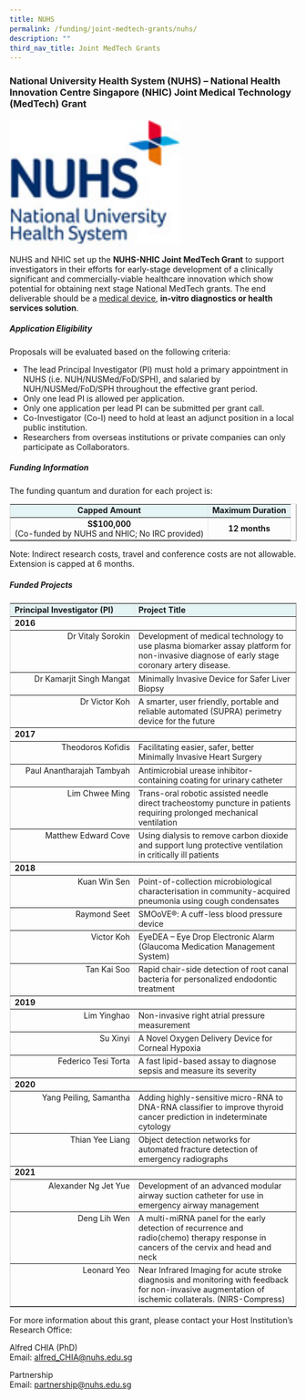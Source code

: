 ```yaml
---
title: NUHS
permalink: /funding/joint-medtech-grants/nuhs/
description: ""
third_nav_title: Joint MedTech Grants
---
```

### National University Health System (NUHS) – National Health Innovation Centre Singapore (NHIC) Joint Medical Technology (MedTech) Grant

<img src="/images/nuhs%20icon.jpg" style="width:300px">

NUHS and NHIC set up the&nbsp;**NUHS-NHIC Joint MedTech Grant**&nbsp;to support investigators in their efforts for early-stage development of a clinically significant and commercially-viable healthcare innovation which show potential for obtaining next stage National MedTech grants. The end deliverable should be a&nbsp;[medical device](https://www.hsa.gov.sg/content/hsa/en/Health_Products_Regulation/MEDICS_e-Services/Singapore_Medical_Device_Register_smdr_MEDICS.html),&nbsp;**in-vitro diagnostics or health services solution**.

##### Application Eligibility

Proposals will be evaluated based on the following criteria:

*   The lead Principal Investigator (PI) must hold a primary appointment in NUHS (i.e. NUH/NUSMed/FoD/SPH), and salaried by NUH/NUSMed/FoD/SPH throughout the effective grant period.
*   Only one lead PI is allowed per application.
*   Only one application per lead PI can be submitted per grant call.
*   Co-Investigator (Co-I) need to hold at least an adjunct position in a local public institution.
*   Researchers from overseas institutions or private companies can only participate as Collaborators.

##### Funding Information

The funding quantum and duration for each project is:

<table style="max-width: 100%; background-color: transparent; border-collapse: collapse; border-spacing: 0px; padding: 0px; margin: 10px 0px; width: 513.062px; border-color: rgb(229, 229, 229);" cellpadding="5" border="1"><tbody><tr><td style="background-color: rgb(229, 244, 244); text-align: center;"><strong style="font-weight: bold;">Capped Amount</strong></td><td style="background-color: rgb(229, 244, 244); text-align: center;"><strong style="font-weight: bold;">Maximum Duration</strong></td></tr><tr><td style="text-align: center;"><strong style="font-weight: bold;">S$100,000</strong><br>(Co-funded by NUHS and NHIC; No IRC provided)</td><td style="text-align: center;"><strong style="font-weight: bold;">12 months</strong></td></tr></tbody></table>

Note: Indirect research costs, travel and conference costs are&nbsp;not&nbsp;allowable. Extension is capped at 6 months.

##### Funded Projects

<table style="max-width: 100%; background-color: transparent; border-collapse: collapse; border-spacing: 0px; padding: 0px; margin: 10px 0px; width: 855.125px; border-color: rgb(229, 229, 229);" cellpadding="5" border="1"><tbody><tr><td style="width: 202.531px; background-color: rgb(229, 244, 244); vertical-align: top;"><strong style="font-weight: bold;">Principal Investigator (PI)</strong></td><td style="background-color: rgb(229, 244, 244); vertical-align: top;"><strong style="font-weight: bold;">Project Title</strong></td></tr><tr><td style="vertical-align: top;" colspan="2"><strong style="font-weight: bold;">2016</strong></td></tr><tr><td style="vertical-align: top; text-align: right;">Dr Vitaly Sorokin</td><td style="vertical-align: top;">Development of medical technology to use plasma biomarker assay platform for non-invasive diagnose of early stage coronary artery disease.</td></tr><tr><td style="vertical-align: top; text-align: right;">Dr Kamarjit Singh Mangat</td><td style="vertical-align: top;">Minimally Invasive Device for Safer Liver Biopsy</td></tr><tr><td style="vertical-align: top; text-align: right;">Dr Victor Koh</td><td style="vertical-align: top;">A smarter, user friendly, portable and reliable automated (SUPRA) perimetry device for the future</td></tr><tr><td style="vertical-align: top;" colspan="2"><strong style="font-weight: bold;"><strong style="font-weight: bold;">2017</strong></strong></td></tr><tr><td style="vertical-align: top; text-align: right;">Theodoros Kofidis</td><td style="vertical-align: top;">Facilitating easier, safer, better Minimally Invasive Heart Surgery</td></tr><tr><td style="vertical-align: top; text-align: right;">Paul Anantharajah Tambyah</td><td style="vertical-align: top;">Antimicrobial urease inhibitor-containing coating for urinary catheter</td></tr><tr><td style="vertical-align: top; text-align: right;">Lim Chwee Ming</td><td style="vertical-align: top;">Trans-oral robotic assisted needle direct tracheostomy puncture in patients requiring prolonged mechanical ventilation</td></tr><tr><td style="vertical-align: top; text-align: right;">Matthew Edward Cove</td><td style="vertical-align: top;">Using dialysis to remove carbon dioxide and support lung protective ventilation in critically ill patients</td></tr><tr><td style="vertical-align: top; text-align: justify;" colspan="2"><strong style="font-weight: bold;">2018</strong></td></tr><tr><td style="vertical-align: top; text-align: right;">Kuan Win Sen</td><td style="vertical-align: top;">Point-of-collection microbiological characterisation in community-acquired pneumonia using cough condensates</td></tr><tr><td style="vertical-align: top; text-align: right;">Raymond Seet</td><td style="vertical-align: top;">SMOoVE®: A cuff-less blood pressure device</td></tr><tr><td style="vertical-align: top; text-align: right;">Victor Koh</td><td style="vertical-align: top;">EyeDEA – Eye Drop Electronic Alarm (Glaucoma Medication Management System)</td></tr><tr><td style="vertical-align: top; text-align: right;">Tan Kai Soo</td><td style="vertical-align: top;">Rapid chair-side detection of root canal bacteria for personalized endodontic treatment</td></tr><tr><td style="vertical-align: top; text-align: left;" colspan="2"><strong style="font-weight: bold;">2019</strong></td></tr><tr><td style="vertical-align: top; text-align: right;">Lim Yinghao</td><td style="vertical-align: top;">Non-invasive right atrial pressure measurement</td></tr><tr><td style="vertical-align: top; text-align: right;">Su Xinyi</td><td style="vertical-align: top;">A Novel Oxygen Delivery Device for Corneal Hypoxia</td></tr><tr><td style="vertical-align: top; text-align: right;">Federico Tesi Torta</td><td style="vertical-align: top;">A fast lipid-based assay to diagnose sepsis and measure its severity</td></tr><tr><td style="vertical-align: top; text-align: left;" colspan="2"><strong style="font-weight: bold;">2020</strong>&nbsp;</td></tr><tr><td style="vertical-align: top; text-align: right;">Yang Peiling, Samantha</td><td style="vertical-align: top;">Adding highly-sensitive micro-RNA to DNA-RNA classifier to improve thyroid cancer prediction in indeterminate cytology</td></tr><tr><td style="vertical-align: top; text-align: right;">Thian Yee Liang</td><td style="vertical-align: top;">Object detection networks for automated fracture detection of emergency radiographs</td></tr><tr><td style="vertical-align: top; text-align: left;" colspan="2"><strong style="font-weight: bold;">2021</strong></td></tr><tr><td style="vertical-align: top; text-align: right;">Alexander Ng Jet Yue</td><td style="vertical-align: top;">Development of an advanced modular airway suction catheter for use in emergency airway management</td></tr><tr><td style="vertical-align: top; text-align: right;">Deng Lih Wen</td><td style="vertical-align: top;">A multi-miRNA panel for the early detection of recurrence and radio(chemo) therapy response in cancers of the cervix and head and neck</td></tr><tr><td style="vertical-align: top; text-align: right;">Leonard Yeo</td><td style="vertical-align: top;">Near Infrared Imaging for acute stroke diagnosis and monitoring with feedback for non-invasive augmentation of ischemic collaterals. (NIRS-Compress)</td></tr></tbody></table>

For more information about this grant, please contact your Host Institution’s Research Office:

Alfred CHIA (PhD)  
Email:&nbsp;[alfred\_CHIA@nuhs.edu.sg](mailto:alfred_CHIA@nuhs.edu.sg)

Partnership  
Email:&nbsp;[partnership@nuhs.edu.sg](mailto:partnership@nuhs.edu.sg)